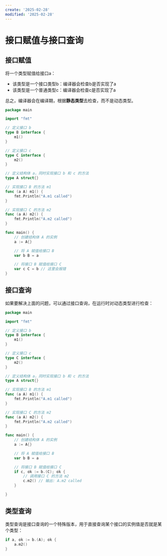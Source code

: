```yaml
---
create: '2025-02-28'
modified: '2025-02-28'
---
```


# 接口赋值与接口查询

## 接口赋值

将一个类型赋值给接口a：

* 该类型是一个接口类型b：编译器会检查b是否实现了a
* 该类型是一个普通类型c：编译器会检查c是否实现了a

总之，编译器会在编译期，根据**静态类型**去检查，而不是动态类型。

```go
package main

import "fmt"

// 定义接口 b
type B interface {
	m1()
}

// 定义接口 c
type C interface {
	m2()
}

// 定义结构体 a，同时实现接口 b 和 c 的方法
type A struct{}

// 实现接口 B 的方法 m1
func (a A) m1() {
	fmt.Println("A.m1 called")
}

// 实现接口 C 的方法 m2
func (a A) m2() {
	fmt.Println("A.m2 called")
}

func main() {
	// 创建结构体 A 的实例
	a := A{}

	// 将 A 赋值给接口 B
	var b B = a

	// 将接口 B 赋值给接口 C
	var c C = b // 这里会报错
}

```

## 接口查询

如果要解决上面的问题，可以通过接口查询，在运行时对动态类型进行检查：

```go
package main

import "fmt"

// 定义接口 b
type B interface {
	m1()
}

// 定义接口 c
type C interface {
	m2()
}

// 定义结构体 a，同时实现接口 b 和 c 的方法
type A struct{}

// 实现接口 B 的方法 m1
func (a A) m1() {
	fmt.Println("A.m1 called")
}

// 实现接口 C 的方法 m2
func (a A) m2() {
	fmt.Println("A.m2 called")
}

func main() {
	// 创建结构体 A 的实例
	a := A{}

	// 将 A 赋值给接口 B
	var b B = a

	// 将接口 B 赋值给接口 C
    if c, ok := b.(C); ok {
        // 调用接口 C 的方法 m2
		c.m2() // 输出: A.m2 called
    }

}

```

## 类型查询

类型查询是接口查询的一个特殊版本，用于直接查询某个接口的实例值是否就是某个类型：

```go
if a, ok := b.(A); ok {
    a.m2()
}
```